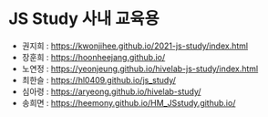 # JS Study 사내 교육용

- 권지희 : https://kwonjihee.github.io/2021-js-study/index.html
- 장훈희 : https://hoonheejang.github.io/
- 노연정 : https://yeonjeung.github.io/hivelab-js-study/index.html
- 최한슬 : https://hl0409.github.io/js_study/
- 심아령 : https://aryeong.github.io/hivelab-study/
- 송희면 : https://heemony.github.io/HM_JSstudy.github.io/
